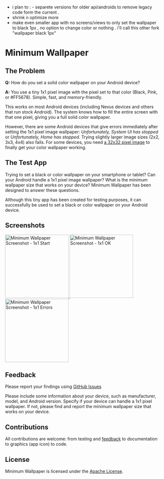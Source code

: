 - i plan to : - separete versions for older api/androids to remove legacy code form the current .
- shrink n optimize more
- make even smaller app with no screens/views to only set the wallpaper to black 1px , no option to change color or nothing . i'll call this other fork "wallpaper black 1px"
# Minimum Wallpaper

## The Problem

**Q:** How do you set a solid color wallpaper on your Android device?

**A:** You use a tiny 1x1 pixel image with the pixel set to that color (Black, Pink, or #FF5678). Simple, fast, and memory-friendly.

This works on most Android devices (including Nexus devices and others that run stock Android). The system knows how to fill the entire screen with that one pixel, giving you a full solid color wallpaper.

However, there are some Android devices that give errors immediately after setting the 1x1 pixel image wallpaper: *Unfortunately, System UI has stopped* or *Unfortunately, Home has stopped*. Trying slightly larger image sizes (2x2, 3x3, 4x4) also fails. For some devices, you need [a 32x32 pixel image](https://github.com/AHelloWorldDev/MinimumWallpaper/issues/1) to finally get your color wallpaper working.

## The Test App

Trying to set a black or color wallpaper on your smartphone or tablet? Can your Android handle a 1x1 pixel image wallpaper? What is the minimum wallpaper size that works on your device? Minimum Wallpaper has been designed to answer these questions.

Although this tiny app has been created for testing purposes, it can successfully be used to set a black or color wallpaper on your Android device.


## Screenshots

<a href="https://cloud.githubusercontent.com/assets/22292999/18807393/1dcde148-824e-11e6-852a-1bd7e65587a7.png" target="_blank">
  <img src="https://cloud.githubusercontent.com/assets/22292999/18807393/1dcde148-824e-11e6-852a-1bd7e65587a7.png" width="207"     alt="Minimum Wallpaper Screenshot - 1x1 Start"/>
</a>
<a href="https://cloud.githubusercontent.com/assets/22292999/18815529/4515d5d6-833d-11e6-8401-955c75432d2f.png" target="_blank">
  <img src="https://cloud.githubusercontent.com/assets/22292999/18815529/4515d5d6-833d-11e6-8401-955c75432d2f.png" width="207"     alt="Minimum Wallpaper Screenshot - 1x1 OK"/>
</a>
<a href="https://cloud.githubusercontent.com/assets/22292999/18846133/3871e3f6-842d-11e6-8211-86d9ddf29b88.png" target="_blank">
  <img src="https://cloud.githubusercontent.com/assets/22292999/18846133/3871e3f6-842d-11e6-8211-86d9ddf29b88.png" width="207"     alt="Minimum Wallpaper Screenshot - 1x1 Errors"/>
</a>

## Feedback

Please report your findings using [GitHub Issues](https://github.com/AHelloWorldDev/MinimumWallpaper/issues)

Please include some information about your device, such as manufacturer, model, and Android version. Specify if your device can handle a 1x1 pixel wallpaper. If not, please find and report the minimum wallpaper size that works on your device.

## Contributions

All contributions are welcome: from testing and [feedback](https://github.com/AHelloWorldDev/MinimumWallpaper/issues) to documentation to graphics (app icon) to code.

## License

Minimum Wallpaper is licensed under the [Apache License](LICENSE).
